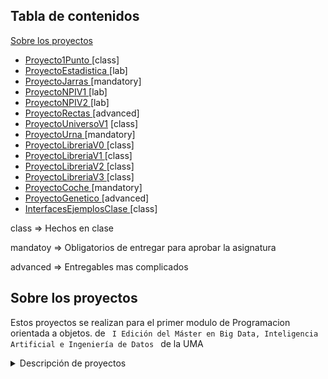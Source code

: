 <!--<details>-->

  <h2>Tabla de contenidos</h2>
    <a href="#sobre-los-proyectos">Sobre los proyectos</a>
    <ul>
      <li><a href="#proyecto1punto">Proyecto1Punto </a> [class]</li>
      <li><a href="#proyectoestadistica">ProyectoEstadistica </a>  [lab]</li>
      <li><a href="#proyectojarras">ProyectoJarras </a> [mandatory]</li>
      <li><a href="#proyectonpiv1">ProyectoNPIV1 </a> [lab]</li>
      <li><a href="#proyectonpiv1">ProyectoNPIV2 </a> [lab]</li>
      <li><a href="#proyectorectas">ProyectoRectas </a> [advanced]</li>
      <li><a href="#proyectouniversov1">ProyectoUniversoV1</a> [class]</li>
      <li><a href="#proyectourna">ProyectoUrna </a> [mandatory]</li>
      <li><a href="#proyectoLibreriaV0">ProyectoLibreriaV0 </a> [class]</li>
      <li><a href="#proyectoLibreriaV1">ProyectoLibreriaV1 </a> [class]</li>
      <li><a href="#proyectoLibreriaV2">ProyectoLibreriaV2 </a> [class]</li>
      <li><a href="#proyectoLibreriaV3">ProyectoLibreriaV3 </a> [class]</li>
      <li><a href="#proyectoCoche">ProyectoCoche </a> [mandatory]</li>
      <li><a href="#proyectoGenetico">ProyectoGenetico </a> [advanced]  </li>
      <li> <a href="#interfaces-ejemplos">InterfacesEjemplosClase </a> [class] </li>
    </ul>
<p>class => Hechos en clase</p>
<p>mandatoy => Obligatorios de entregar para aprobar la asignatura</p>
<p>advanced => Entregables mas complicados</p>
    
<!--</details>-->

<h2 id="sobre-los-proyectos">Sobre los proyectos</h2>
<p>Estos proyectos se realizan para el primer modulo de Programacion orientada a objetos. de <code> I Edición del Máster en Big Data, Inteligencia Artificial e Ingeniería de Datos </code> de la UMA </p>
<!--[![Uma master][imagen_master]](https://www.bigdata.uma.es)-->

<details>
<summary>Descripción de proyectos</summary>

<h3 id="proyecto1punto">Proyecto1Punto</h3>
<p>Algunos ejemplos que hicimos en clase. Posee una clase Punto básica y su implementación</p>

<h3 id="proyectoestadistica">ProyectoEstadistica</h3>
<p>Ejercicio de labaratorio en el que se usa clase para ayudar a calcular varianza y media.</p>

<h3 id="proyectojarras">ProyectoJarras</h3>
<p>Clásico problema de programación orientada a objetos. En el que hay una jarra que tiene una cantidad y contenido y métodos como llenarse, vaciarse o llenar otra jarra </p>
<p>Ademas está la clase Mesa que en el que usando un Enum de posición para poseer varias jarras.</p>

<h3 id="proyectonpiv1">ProyectoNPIV1</h3>
<p>Consiste en una calculadora que permite sumar, restar, multiplicar y dividir utilizando la notación polaca inversa. </p>

<h3 id="proyectonpiv2">ProyectoNPIV2</h3>
<p>Se utilizan operadores y programación funcional para simplificar la clase, se añade la raiz como operación </p>

<h3 id="proyectorectas">ProyectoRectas</h3>
<p>En progreso...</p>

<h3 id="proyectouniversov1">ProyectoUniversoV1</h3>
<p>En progreso...</p>

<h3 id="proyectourna">ProyectoUrna</h3>
<p>Típico problema en el que se tiene una urna y se pueden añadir bolas y obtener de forma aleatoria una de las bolas</p>

<h3 id="proyectoLibreriaV0">ProtectoLibreriaV0</h3>
<p>Proyecto en el que existen dos clases, una librería que contiene libros. Cada libro posee autor, titulo y precio. La gestión de los libros en la librería se realiza con un <code>array</code></p>

<h3 id="proyectoLibreriaV1">ProyectoLibreriaV1</h3>
<p>Proyecto en el que existen dos clases, una librería que contiene libros. Cada libro posee autor, titulo y precio. La gestión de los libros en la librería se realiza con una <code>list</code></p>

<h3 id="proyectoLibreriaV2">ProyectoLibreriaV2</h3>
<p> El comportamiento se expande para que puedan existir libros en ofertas para que puedan tener descuentos. Se práctica la herencia. </p>

<h3 id="proyectoLibreriaV3">ProyectoLibreriaV3</h3>
<p> En progreso... </p>

<h3 id ="proyectoCoche">ProyectoCoche </h3>
<p> Proyecto para practicar herencia en el que hay dos clases Coche y CocheImportado. Un CocheImportado redefine el método de calcular su precio total al que se le añade una homologación</p>
     
<h3 id="#interfaces-ejemplos">InterfacesEjemplosClase </h3>
<p>Ejemplo de proyectos dado en clase que explica interfaces con una clase de persona y amigos. Se dan varias formas de resolverlo para mostrar la utilidad de las interfaces </p>

<h3 id="proyectoGenetico">ProyectoGenetico </h3>
<p>En progreso... </p>
</details>





[imagen_master]:https://www.bigdata.uma.es/wp-content/uploads/2022/05/Logo-2022-ok-web-290.png


